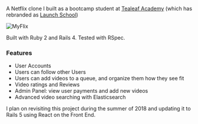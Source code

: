 A Netflix clone I built as a bootcamp student at [Tealeaf Academy](https://gotealeaf.com) (which has rebranded as [Launch School](https://launchschool.com/))

![MyFlix](https://i.imgur.com/uZbAp1a.png)

Built with Ruby 2 and Rails 4. Tested with RSpec.

### Features
- User Accounts
- Users can follow other Users
- Users can add videos to a queue, and organize them how they see fit
- Video ratings and Reviews
- Admin Panel: view user payments and add new videos
- Advanced video searching with Elasticsearch

I plan on revisiting this project during the summer of 2018 and updating it to Rails 5 using React on the Front End.